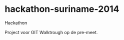 hackathon-suriname-2014
=======================

Hackathon

Project voor GIT Walktrough op de pre-meet.

